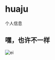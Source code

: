 # huaju
个人信息

## 嘿，也许不一样

![ei](https://github.com/huaju-TaGuang/huaju-TaGuang/tree/main/imgs/ei.jpg)



